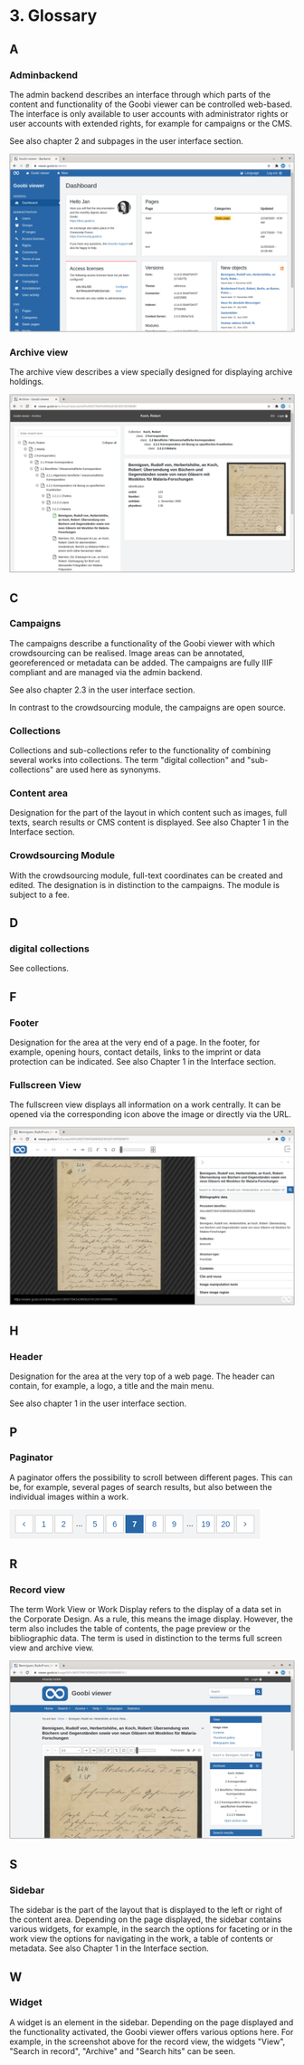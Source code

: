 # 3. Glossary

## A

### Adminbackend

The admin backend describes an interface through which parts of the content and functionality of the Goobi viewer can be controlled web-based. The interface is only available to user accounts with administrator rights or user accounts with extended rights, for example for campaigns or the CMS. 

See also chapter 2 and subpages in the user interface section.

![Dashboard in the admin backend](../.gitbook/assets/ui_2.1.png)

### Archive view

The archive view describes a view specially designed for displaying archive holdings.

![Archive view](../.gitbook/assets/misc_3_a_1.png)

## C

### Campaigns

The campaigns describe a functionality of the Goobi viewer with which crowdsourcing can be realised. Image areas can be annotated, georeferenced or metadata can be added. The campaigns are fully IIIF compliant and are managed via the admin backend.

See also chapter 2.3 in the user interface section.

In contrast to the crowdsourcing module, the campaigns are open source.

### Collections

Collections and sub-collections refer to the functionality of combining several works into collections. The term "digital collection" and "sub-collections" are used here as synonyms.

### Content area

Designation for the part of the layout in which content such as images, full texts, search results or CMS content is displayed. See also Chapter 1 in the Interface section.

### Crowdsourcing Module

With the crowdsourcing module, full-text coordinates can be created and edited. The designation is in distinction to the campaigns. The module is subject to a fee.

## D

### digital collections

See collections.

## F

### Footer

Designation for the area at the very end of a page. In the footer, for example, opening hours, contact details, links to the imprint or data protection can be indicated. See also Chapter 1 in the Interface section.

### Fullscreen View

The fullscreen view displays all information on a work centrally. It can be opened via the corresponding icon above the image or directly via the URL.

![Fullscreen view](../.gitbook/assets/misc_3_f_1.png)

## H

### Header

Designation for the area at the very top of a web page. The header can contain, for example, a logo, a title and the main menu.

See also chapter 1 in the user interface section.

## P

### Paginator

A paginator offers the possibility to scroll between different pages. This can be, for example, several pages of search results, but also between the individual images within a work.

![Paginator](../.gitbook/assets/paginator.png)

## R

### Record view

The term Work View or Work Display refers to the display of a data set in the Corporate Design. As a rule, this means the image display. However, the term also includes the table of contents, the page preview or the bibliographic data. The term is used in distinction to the terms full screen view and archive view.

![Record view](../.gitbook/assets/misc_3_r_1.png)

## S

### Sidebar

The sidebar is the part of the layout that is displayed to the left or right of the content area. Depending on the page displayed, the sidebar contains various widgets, for example, in the search the options for faceting or in the work view the options for navigating in the work, a table of contents or metadata. See also Chapter 1 in the Interface section.

## W

### Widget

A widget is an element in the sidebar. Depending on the page displayed and the functionality activated, the Goobi viewer offers various options here. For example, in the screenshot above for the record view, the widgets "View", "Search in record", "Archive" and "Search hits" can be seen.

